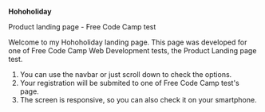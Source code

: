 <strong>Hohoholiday</strong>
  
Product landing page - Free Code Camp test

Welcome to my Hohoholiday landing page. This page was developed for one of Free Code Camp Web Development tests, the Product Landing page test.
1. You can use the navbar or just scroll down to check the options. 
2. Your registration will be submited to one of Free Code Camp test's page. 
3. The screen is responsive, so you can also check it on your smartphone. 

